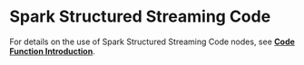 # Spark Structured Streaming Code

For details on the use of Spark Structured Streaming Code nodes, see **[Code Function Introduction](../../code/spark-structured-streaming-code.md)**.